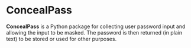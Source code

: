 # ConcealPass

**ConcealPass** is a Python package for collecting user password input and allowing the input
to be masked. The password is then returned (in plain text) to be stored or used for other purposes.
